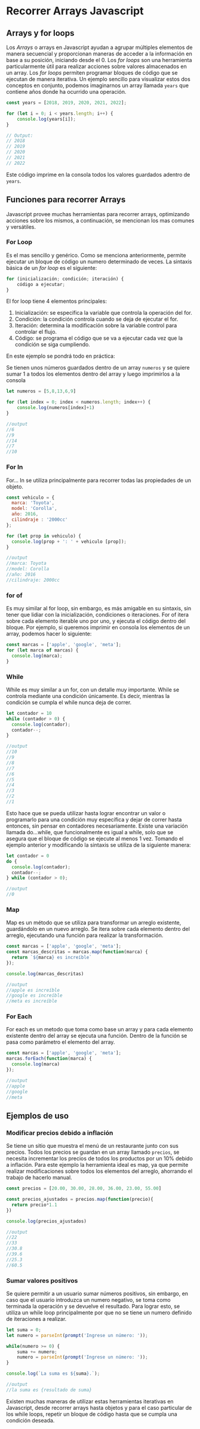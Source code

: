 # Recorrer Arrays Javascript

## Arrays y for loops

Los _Arrays_ o arrays en Javascript ayudan a agrupar múltiples elementos de manera secuencial y proporcionan maneras de acceder a la información en base a su posición, iniciando desde el 0. 
Los _for loops_ son una herramienta particularmente útil para realizar acciones sobre valores almacenados en un array. Los _for loops_ permiten programar bloques de código que se ejecutan de manera iterativa.
Un ejemplo sencillo para visualizar estos dos conceptos en conjunto, podemos imaginarnos un array llamada `years` que contiene años donde ha ocurrido una operación.

```js
const years = [2018, 2019, 2020, 2021, 2022];

for (let i = 0; i < years.length; i++) {
    console.log(years[i]);
}

// Output:
// 2018
// 2019
// 2020
// 2021
// 2022
```
Este código imprime en la consola todos los valores guardados adentro de `years`.

## Funciones para recorrer Arrays

Javascript provee muchas herramientas para recorrer arrays, optimizando acciones sobre los mismos, a continuación, se mencionan los mas comunes y versátiles.

### For Loop

Es el mas sencillo y genérico. Como se menciona anteriormente, permite ejecutar un bloque de código un numero determinado de veces. La sintaxis básica de un _for loop_ es el siguiente:

```js
for (inicialización; condición; iteración) {
    código a ejecutar; 
}
```

El for loop tiene 4 elementos principales:

1. Inicialización: se especifica la variable que controla la operación del for.
2. Condición: la condición controla cuando se deja de ejecutar el for.
3. Iteración: determina la modificación sobre la variable control para controlar el flujo.
4. Código: se programa el código que se va a ejecutar cada vez que la condición se siga cumpliendo.

En este ejemplo se pondrá todo en práctica:

Se tienen unos números guardados dentro de un array `numeros` y se quiere sumar 1 a todos los elementos dentro del array y luego imprimirlos a la consola 

```js 
let numeros = [5,8,13,6,9]

for (let index = 0; index < numeros.length; index++) {
    console.log(numeros[index]+1)
}

//output
//6
//9
//14
//7
//10
```

### For In

For… In se utiliza principalmente para recorrer todas las propiedades de un objeto. 

```js
const vehiculo = {
  marca: 'Toyota',
  model: 'Corolla',
  año: 2016,
  cilindraje : '2000cc'
};

for (let prop in vehiculo) {
  console.log(prop + ': ' + vehiculo [prop]);
}

//output
//marca: Toyota
//model: Corolla
//año: 2016
//cilindraje: 2000cc
```

### for of
Es muy similar al for loop, sin embargo, es más amigable en su sintaxis, sin tener que lidiar con la inicialización, condiciones o iteraciones. For of itera sobre cada elemento iterable uno por uno, y ejecuta el código dentro del bloque. Por ejemplo, si queremos imprimir en consola los elementos de un array, podemos hacer lo siguiente: 
```js
const marcas = ['apple', 'google', 'meta'];
for (let marca of marcas) {
  console.log(marca);
}

```


### While
While es muy similar a un for, con un detalle muy importante. While se controla mediante una condición únicamente. Es decir, mientras la condición se cumpla el while nunca deja de correr.
```js
let contador = 10
while (contador > 0) {
  console.log(contador);
  contador--;
}

//output
//10
//9
//8
//7
//6
//5
//4
//3
//2
//1
```
Esto hace que se pueda utilizar hasta lograr encontrar un valor o programarlo para una condición muy específica y dejar de correr hasta entonces, sin pensar en contadores necesariamente.
Existe una variación llamada do…while, que funcionalmente es igual a while, solo que se asegura que el bloque de código se ejecute al menos 1 vez. Tomando el ejemplo anterior y modificando la sintaxis se utiliza de la siguiente manera: 
```js
let contador = 0
do {
  console.log(contador);
  contador--;
} while (contador > 0);

//output
//0
```

### Map
Map es un método que se utiliza para transformar un arreglo existente, guardándolo en un nuevo arreglo. Se itera sobre cada elemento dentro del arreglo, ejecutando una función para realizar la transformación.
```js
const marcas = ['apple', 'google', 'meta'];
const marcas_descritas = marcas.map(function(marca) {
  return `${marca} es increíble`
});

console.log(marcas_descritas)

//output
//apple es increíble
//google es increíble
//meta es increíble
```

### For Each
For each es un metodo que toma como base un array y para cada elemento existente dentro del array se ejecuta una función. Dentro de la función se pasa como parámetro el elemento del array.
```js
const marcas = ['apple', 'google', 'meta'];
marcas.forEach(function(marca) {
  console.log(marca)
});

//output
//apple
//google
//meta
```

## Ejemplos de uso
### Modificar precios debido a inflación
Se tiene un sitio que muestra el menú de un restaurante junto con sus precios. Todos los precios se guardan en un array llamado `precios`, se necesita incrementar los precios de todos los productos por un 10% debido a inflación. Para este ejemplo la herramienta ideal es map, ya que permite realizar modificaciones sobre todos los elementos del arreglo, ahorrando el trabajo de hacerlo manual.

```js
const precios = [20.00, 30.00, 28.00, 36.00, 23.00, 55.00]

const precios_ajustados = precios.map(function(precio){
  return precio*1.1
})

console.log(precios_ajustados)

//output
//22
//33
//30.8
//39.6
//25.3
//60.5
```

### Sumar valores positivos
Se quiere permitir a un usuario sumar números positivos, sin embargo, en caso que el usuario introduzca un numero negativo, se toma como terminada la operación y se devuelve el resultado. Para lograr esto, se utiliza un while loop principalmente por que no se tiene un numero definido de iteraciones a realizar.
```js
let suma = 0;
let numero = parseInt(prompt('Ingrese un número: '));

while(numero >= 0) {
    suma += numero;
    numero = parseInt(prompt('Ingrese un número: '));
}

console.log(`La suma es ${suma}.`);

//output
//la suma es {resultado de suma}
```

Existen muchas maneras de utilizar estas herramientas iterativas en Javascript, desde recorrer arrays hasta objetos y para el caso particular de los while loops, repetir un bloque de código hasta que se cumpla una condición deseada.
